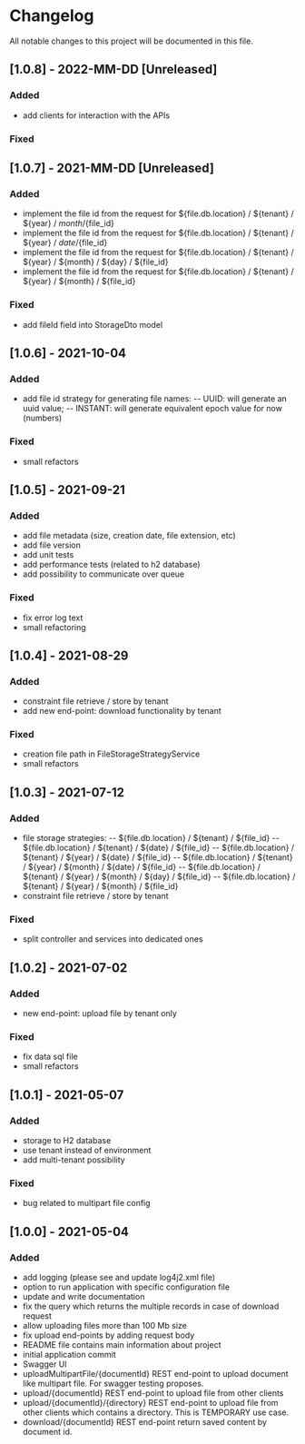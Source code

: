 # Changelog
All notable changes to this project will be documented in this file.

## [1.0.8] - 2022-MM-DD [Unreleased]
### Added
- add clients for interaction with the APIs

### Fixed

## [1.0.7] - 2021-MM-DD [Unreleased]
### Added
- implement the file id from the request for ${file.db.location} / ${tenant} / ${year} / ${month} /${file_id}
- implement the file id from the request for ${file.db.location} / ${tenant} / ${year} / ${date} /${file_id}
- implement the file id from the request for ${file.db.location} / ${tenant} / ${year} / ${month} / ${day} / ${file_id}
- implement the file id from the request for ${file.db.location} / ${tenant} / ${year} / ${month} / ${file_id}

### Fixed
- add fileId field into StorageDto model

## [1.0.6] - 2021-10-04
### Added
- add file id strategy for generating file names:
  -- UUID: will generate an uuid value;
  -- INSTANT: will generate equivalent epoch value for now (numbers)

### Fixed
- small refactors

## [1.0.5] - 2021-09-21
### Added
- add file metadata (size, creation date, file extension, etc)
- add file version
- add unit tests 
- add performance tests (related to h2 database)
- add possibility to communicate over queue 

### Fixed
- fix error log text
- small refactoring

## [1.0.4] - 2021-08-29
### Added
- constraint file retrieve / store by tenant
- add new end-point: download functionality by tenant

### Fixed
- creation file path in FileStorageStrategyService
- small refactors

## [1.0.3] - 2021-07-12
### Added
- file storage strategies:
  -- ${file.db.location} / ${tenant} / ${file_id}
  -- ${file.db.location} / ${tenant} / ${date} / ${file_id}
  -- ${file.db.location} / ${tenant} / ${year} / ${date} / ${file_id}
  -- ${file.db.location} / ${tenant} / ${year} / ${month} / ${date} / ${file_id}
  -- ${file.db.location} / ${tenant} / ${year} / ${month} / ${day} / ${file_id}
  -- ${file.db.location} / ${tenant} / ${year} / ${month} / ${file_id}
- constraint file retrieve / store by tenant

### Fixed
- split controller and services into dedicated ones

## [1.0.2] - 2021-07-02
### Added
- new end-point: upload file by tenant only

### Fixed
- fix data sql file 
- small refactors

## [1.0.1] - 2021-05-07
### Added
- storage to H2 database
- use tenant instead of environment
- add multi-tenant possibility

### Fixed
- bug related to multipart file config

## [1.0.0] - 2021-05-04
### Added
- add logging (please see and update log4j2.xml file)
- option to run application with specific configuration file
- update and write documentation
- fix the query which returns the multiple records in case of download request
- allow uploading files more than 100 Mb size 
- fix upload end-points by adding request body
- README file contains main information about project
- initial application commit
- Swagger UI
- uploadMultipartFile/{documentId} REST end-point to upload document like multipart file.
  For swagger testing proposes.
- upload/{documentId} REST end-point to upload file from other clients
- upload/{documentId}/{directory} REST end-point to upload file from other clients which contains
  a directory. This is TEMPORARY use case.
- download/{documentId} REST end-point return saved content by document id.

